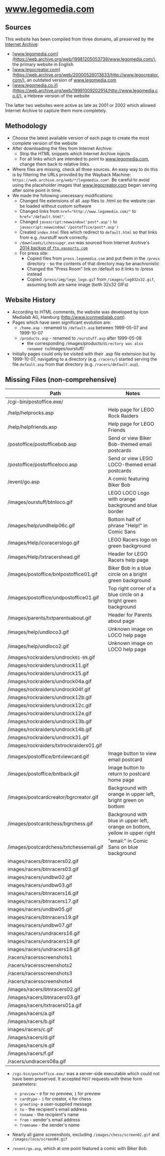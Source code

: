 # www.legomedia.com

## Sources
This website has been compiled from three domains, all preserved by the [Internet Archive](https://archive.org/):
* [www.legomedia.com](https://web.archive.org/web/19981205053739/www.legomedia.com/), the primary website in English
* [www.legocreator.com](https://web.archive.org/web/20000526013833/http://www.legocreator.com/), an outdated version of www.legomedia.com
* [www.legomedia.co.il](https://web.archive.org/web/19991009202914/http://www.legomedia.co.il/), a Hebrew version of the website

The latter two websites were active as late as 2001 or 2002 which allowed Internet Archive to capture them more completely.

## Methodology
* Choose the latest available version of each page to create the most complete version of the website
* After downloading the files from Internet Archive:
    * Strip the HTML snippets which Internet Archive injects
    * For all links which are intended to point to www.legomedia.com, change them back to relative links.
* Where files are missing, check all three sources. An easy way to do this is by filtering the URLs provided by the Wayback Machine: `https://web.archive.org/web/*/legomedia.com*`. Be careful to avoid using the placeholder images that www.legocreator.com began serving after some point in time.
* We made the following unecessary modifications:
    * Changed file extensions of all .asp files to .html so the website can be loaded without custom software
    * Changed links from `href="http://www.legomedia.com/"` to `href="/default.html"`.
    * Changed `javascript:newwindow('post*.asp')` to `javascript:newwindow('/postoffice/post*.asp')`
    * Created `index.html` files which redirect to `default.html` so that links from e.g. /ourstuff work correctly.
    * `/downloads/Lchessupgr.exe` was sourced from Internet Archive's [2014 backup of `ftp.easports.com`](https://archive.org/details/ftp.easports.com)
    * For press site:
        * Copied files from `press.legomedia.com` and put them in the `/press` directory - so the contents of that directory may be anachronistic
        * Changed the "Press Room" link on /default so it links to /press instead
        * Copied `/press/img/lego_logo.gif` from `/images/log032x32.gif`, assuming both are same image (both 32x32 GIFs)

## Website History
* According to HTML comments, the website was developed by Icon Medialab AG, Hamburg (http://www.iconmedialab.com).
* Pages which have seen significant evolution are:
    * `/home.asp` - renamed to `/default.asp` between 1999-05-07 and 1999-10-07
    * `/products.asp` - renamed to `/ourstuff.asp` after 1999-05-08
        * the corresponding `/`images/products/` directory was also renamed to `/images/ourstuff/`
* Initially pages could only be visited with their .asp file extension but by 1999-10-07, navigating to a directory (e.g. `/racers/`) started serving the file `default.asp` from that directory (e.g. `/racers/default.asp`).

## Missing Files (non-comprehensive)
|Path|Notes|
|-|-|
| /cgi-bin/postoffice.exe/ |  |
| /help/helprocks.asp | Help page for LEGO Rock Raiders |
| /help/helpfriends.asp | Help page for LEGO Friends |
| /postoffice/postofficebob.asp | Send or view Biker Bob-themed email postcards |
| /postoffice/postofficeloco.asp | Send or view LEGO LOCO-themed email postcards |
| /event/go.asp| A comic featuring Biker Bob |
| /images/ourstuff/btnloco.gif | LEGO LOCO Logo with orange background and blue border |
| /images/help/undhelp06c.gif | Bottom half of phrase "Help!" in Comic Sans |
| /images/Help/icoracerslogo.gif | LEGO Racers logo on green background |
| /images/Help/txtracershead.gif | Header for LEGO Racers help page |
| /images/postoffice/bntpostoffice01.gif | Biker Bob in a blue circle on a bright green background |
| /images/postoffice/undpostoffice01.gif | Top right corner of a blue circle on a bright green background |
| /images/parents/txtparentsabout.gif | Header for Parents about page |
| /images/help/undloco3.gif | Unknown image on LOCO help page |
| /images/help/undloco2.gif | Unknown image on LOCO help page |
| /images/rockraiders/undrock`01-09`.gif |  |
| /images/rockraiders/undrock11.gif |  |
| /images/rockraiders/undrock15.gif |  |
| /images/rockraiders/undrock04a.gif |  |
| /images/rockraiders/undrock04f.gif |  |
| /images/rockraiders/undrock12b.gif |  |
| /images/rockraiders/undrock12c.gif |  |
| /images/rockraiders/undrock12e.gif |  |
| /images/rockraiders/undrock13b.gif |  |
| /images/rockraiders/undrock14b.gif |  |
| /images/rockraiders/undrock31.gif |  |
| /images/rockraiders/txtrockraiders01.gif |  |
| /images/postoffice/bntviewcard.gif | Image button to view email postcard |
| /images/postoffice/bntback.gif | Image button to return to postcard home page |
| /images/postcardcreator/bgrcreator.gif | Background with orange in upper left, bright green on bottom |
| /images/postcardchess/bgrchess.gif | Background with blue in upper left, orange on bottom, yellow in upper right
| /images/postcardchess/txtchessemail.gif | "email:" in Comic Sans on blue background
| images/racers/btnracers02.gif |  |
| images/racers/btnracers03.gif |  |
| images/racers/undbw02.gif |  |
| images/racers/undbw03.gif |  |
| images/racers/btnracers16.gif |  |
| images/racers/btnracers17.gif |  |
| images/racers/undbw05.gif |  |
| images/racers/btnracers19.gif |  |
| images/racers/undbw07.gif |  |
| images/racers/undracers16.gif |  |
| images/racers/undracers19.gif |  |
| images/racers/undracers18.gif |  |
| /racers/racersscreenshots1 |  |
| /racers/racersscreenshots2 |  |
| /racers/racersscreenshots3 |  |
| /racers/racersscreenshots4 |  |
| /images/racers/btnracers02.gif | |
| /images/racers/btnracers03.gif | |
| /images/racers/txtracers01a.gif | |
| /images/racers/a.gif | |
| /images/racers/b.gif | |
| images/racers/c.gif | |
| /images/racers/d.gif | |
| /images/racers/e.gif | |
| /images/racers/f.gif | |
| /racers/undracers08a.gif | |

* `/cgi-bin/postoffice.exe/` was a server-side executable which could not have been preserved. It accepted `POST` requests with these form parameters:
    * `preview` - `0` for no preview, `1` for preview
    * `cardtype` - `1` for creator, `4` for chess
    * `greeting`- a user-supplied message
    * `to` - the recipient's email address
    * `toname` - the recipient's name
    * `from` - sender's email address
    * `fromname` - the sender's name

* Nearly all game screenshots, excluding `/images/chess/screen02.gif` and `/images/loco/screen04.gif`
* `/event/go.asp`, which at one point featured a comic with Biker Bob